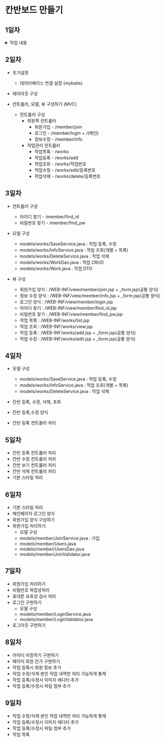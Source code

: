 # 칸반보드 만들기

## 1일차
<details>
    <summary>작업 내용</summary>
    1. 의존성 추가<br>
    2. 톰캣 서버 셋팅<br>
</details>

## 2일차 

* 초기설정
  - 데이터베이스 연결 설정 (mybatis)

* 레이아웃 구성
* 컨트롤러, 모델, 뷰 구성하기 (MVC)
    - 컨트롤러 구성 
      - 회원쪽 컨트롤러 
        - 회원가입 - /member/join
        - 로그인 - /member/login + /(메인)
        - 정보수정 - /member/info
      - 작업관리 컨트롤러
        - 작업목록 - /works
        - 작업등록 - /works/add
        - 작업조회 - /works/작업번호
        - 작업수정 - /works/edit/등록번호
        - 작업삭제 - /works/delete/등록번호

## 3일차
* 컨트롤러 구성 
  - 아이디 찾기 - /member/find_id 
  - 비밀번호 찾기 - /member/find_pw
  
* 모델 구성 
  - models/works/SaveService.java : 작업 등록, 수정 
  - models/works/InfoService.java : 작업 조회(개별 + 목록)
  - models/works/DeleteService.java : 작업 삭제 
  - models/works/WorkDao.java : 작업 CRUD
  - models/works/Work.java : 작업 DTO
  
* 뷰 구성
  - 회원가입 양식 : /WEB-INF/view/member/join.jsp + _form.jsp(공통 양식)
  - 정보 수정 양식 : /WEB-INF/view/member/info.jsp + _form.jsp(공통 양식)
  - 로그인 양식 : /WEB-INF/view/member/login.jsp
  - 아이디 찾기 : /WEB-INF/view/member/find_id.jsp
  - 비밀번호 찾기 : /WEB-INF/view/member/find_pw.jsp
  - 작업 목록 : /WEB-INF/works/list.jsp
  - 작업 조회 : /WEB-INF/works/view.jsp
  - 작업 등록 : /WEB-INF/works/add.jsp + _form.jsp(공통 양식)
  - 작업 수정 : /WEB-INF/works/edit.jsp + _form.jsp(공통 양식)


## 4일차 
* 모델 구성 
  - models/works/SaveService.java : 작업 등록, 수정
  - models/works/InfoService.java : 작업 조회(개별 + 목록)
  - models/works/DeleteService.java : 작업 삭제

* 칸반 등록, 수정, 삭제, 조회 
* 칸반 등록,수정 양식 
* 칸반 등록 컨트롤러 처리

## 5일차
* 칸반 등록 컨트롤러 처리
* 칸반 수정 컨트롤러 처리
* 칸반 보기 컨트롤러 처리
* 칸반 삭제 컨트롤러 처리
* 기본 스타일 처리

## 6일차 
* 기본 스타일 처리
* 메인페이지 로그인 양식 
* 회원가입 양식 구성하기
* 회원가입 처리하기
  - 모델 구성 
  - models/member/JoinService.java : 가입
  - models/member/Users.java 
  - models/member/UsersDao.java
  - models/member/JoinValidator.java 

## 7일차
* 회원가입 처리하기 
* 비밀번호 복잡성처리
* 휴대폰 유효성 검사 처리
* 로그인 구현하기
  - 모델 구성 
  - models/member/LoginService.java 
  - models/member/LoginValidator.java
* 로그아웃 구현하기

## 8일차
* 아이디 저장하기 구현하기 
* 페이지 회원 인가 구현하기 
* 작업 등록시 회원 정보 추가 
* 작업 수정/삭제 본인 작업 내역만 처리 가능하게 통제
* 작업 등록/수정시 이미지 에디터 추가
* 작업 등록/수정시 파일 첨부 추가

## 9일차
* 작업 수정/삭제 본인 작업 내역만 처리 가능하게 통제
* 작업 등록/수정시 이미지 에디터 추가
* 작업 등록/수정시 파일 첨부 추가
* 작업 목록